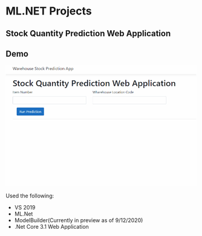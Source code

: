 # ML.NET Projects

## Stock Quantity Prediction Web Application

## Demo
![Stock Quantity Prediction](https://github.com/Adams-Developer/MLMET/blob/master/WarehouseStockPrediction/WarehouseStockPrediction/Demo/demo.gif)

Used the following:
* VS 2019
* ML.Net
* ModelBuilder(Currently in preview as of 9/12/2020)
* .Net Core 3.1 Web Application

